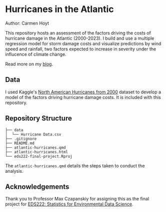 # Hurricanes in the Atlantic
Author: Carmen Hoyt

This repository hosts an assessment of the factors driving the costs of hurricane damage in the Atlantic (2000-2023). I build and use a multiple regression model for storm damage costs and visualize predictions by wind speed and rainfall, two factors expected to increase in severity under the influcence of climate change.

Read more on my [blog](https://ceh58.github.io/posts/2024-12-10-atlantic-hurricanes/).

## Data 

I used Kaggle's [North American Hurricanes from 2000](https://www.kaggle.com/datasets/middlehigh/north-american-hurricanes-from-2000) dataset to develop a model of the factors driving hurricane damage costs. It is included with this repository.

## Repository Structure
```
├── data
│  └── Hurricane Data.csv
├── .gitignore
├── README.md
├── atlantic-hurricanes.qmd
├── atlantic-hurricanes.html
└── eds222-final-project.Rproj
```
The `atlantic-hurricanes.qmd` details the steps taken to conduct the analysis.

## Acknowledgements

Thank you to Professor Max Czapanskiy for assigning this as the final project for [EDS222: Statistics for Environmental Data Science](https://eds-222-statistics.github.io/).
